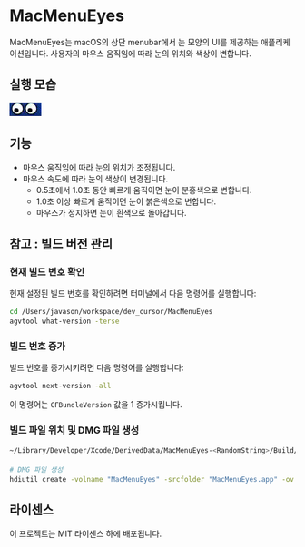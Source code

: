 # MacMenuEyes

MacMenuEyes는 macOS의 상단 menubar에서 눈 모양의 UI를 제공하는 애플리케이션입니다. 사용자의 마우스 움직임에 따라 눈의 위치와 색상이 변합니다.

## 실행 모습
![MacMenuEyes 실행 모습](MacMenuEyes_screen_ani.gif)

## 기능
- 마우스 움직임에 따라 눈의 위치가 조정됩니다.
- 마우스 속도에 따라 눈의 색상이 변경됩니다.
  - 0.5초에서 1.0초 동안 빠르게 움직이면 눈이 분홍색으로 변합니다.
  - 1.0초 이상 빠르게 움직이면 눈이 붉은색으로 변합니다.
  - 마우스가 정지하면 눈이 흰색으로 돌아갑니다.



## 참고 : 빌드 버전 관리

### 현재 빌드 번호 확인

현재 설정된 빌드 번호를 확인하려면 터미널에서 다음 명령어를 실행합니다:

```bash
cd /Users/javason/workspace/dev_cursor/MacMenuEyes
agvtool what-version -terse
```

### 빌드 번호 증가

빌드 번호를 증가시키려면 다음 명령어를 실행합니다:

```bash
agvtool next-version -all
```

이 명령어는 `CFBundleVersion` 값을 1 증가시킵니다.

### 빌드 파일 위치 및 DMG 파일 생성

```bash
~/Library/Developer/Xcode/DerivedData/MacMenuEyes-<RandomString>/Build/Products/Debug/MacMenuEyes.app

# DMG 파일 생성
hdiutil create -volname "MacMenuEyes" -srcfolder "MacMenuEyes.app" -ov -format UDZO "MacMenuEyes.dmg"
```

## 라이센스

이 프로젝트는 MIT 라이센스 하에 배포됩니다.
